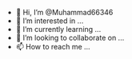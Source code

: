 - 👋 Hi, I’m @Muhammad66346
- 👀 I’m interested in ...
- 🌱 I’m currently learning ...
- 💞️ I’m looking to collaborate on ...
- 📫 How to reach me ...

<!---
Muhammad66346/Muhammad66346 is a ✨ special ✨ repository because its `README.md` (this file) appears on your GitHub profile.
You can click the Preview link to take a look at your changes.
--->



